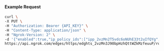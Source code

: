 <!-- Code generated for API Clients. DO NOT EDIT. -->
#### Example Request
```bash
curl \
-X PUT \
-H "Authorization: Bearer {API_KEY}" \
-H "Content-Type: application/json" \
-H "Ngrok-Version: 2" \
-d '{"enabled":true,"ip_policy_ids":["ipp_2vzMn2T5vdc6oNUhE33t2uIfQYg","ipp_2vzMn2D64GTQkxvIx0D4XYshcGp"]}' \
https://api.ngrok.com/edges/https/edghts_2vzMn3J90bpHzhQttWZkMzfeuuP/routes/edghtsrt_2vzMn3Ktb7IRzlcy6SIfk2HS1lO/ip_restriction
